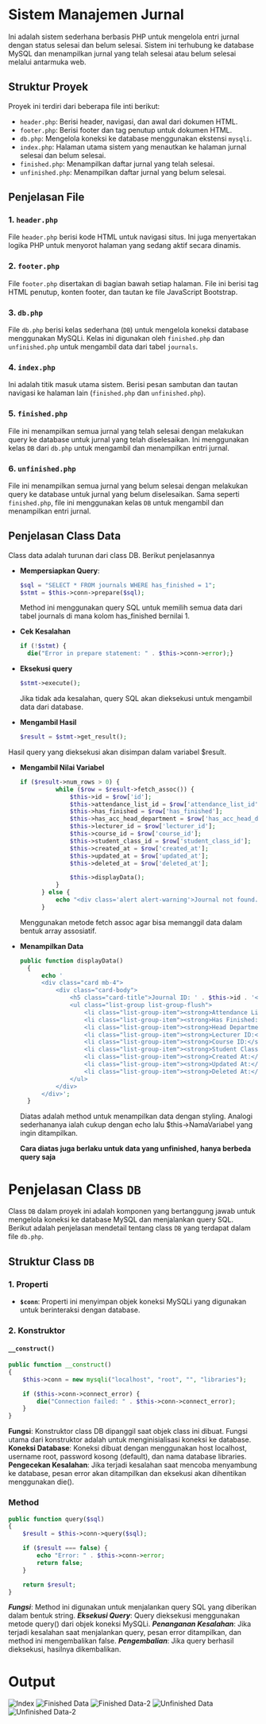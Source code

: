 # Sistem Manajemen Jurnal

Ini adalah sistem sederhana berbasis PHP untuk mengelola entri jurnal dengan status selesai dan belum selesai. Sistem ini terhubung ke database MySQL dan menampilkan jurnal yang telah selesai atau belum selesai melalui antarmuka web.

## Struktur Proyek

Proyek ini terdiri dari beberapa file inti berikut:

- `header.php`: Berisi header, navigasi, dan awal dari dokumen HTML.
- `footer.php`: Berisi footer dan tag penutup untuk dokumen HTML.
- `db.php`: Mengelola koneksi ke database menggunakan ekstensi `mysqli`.
- `index.php`: Halaman utama sistem yang menautkan ke halaman jurnal selesai dan belum selesai.
- `finished.php`: Menampilkan daftar jurnal yang telah selesai.
- `unfinished.php`: Menampilkan daftar jurnal yang belum selesai.

## Penjelasan File

### 1. `header.php`
File `header.php` berisi kode HTML untuk navigasi situs. Ini juga menyertakan logika PHP untuk menyorot halaman yang sedang aktif secara dinamis.

### 2. `footer.php`
File `footer.php` disertakan di bagian bawah setiap halaman. File ini berisi tag HTML penutup, konten footer, dan tautan ke file JavaScript Bootstrap.

### 3. `db.php`
File `db.php` berisi kelas sederhana (`DB`) untuk mengelola koneksi database menggunakan MySQLi. Kelas ini digunakan oleh `finished.php` dan `unfinished.php` untuk mengambil data dari tabel `journals`.

### 4. `index.php`
Ini adalah titik masuk utama sistem. Berisi pesan sambutan dan tautan navigasi ke halaman lain (`finished.php` dan `unfinished.php`).

### 5. `finished.php`
File ini menampilkan semua jurnal yang telah selesai dengan melakukan query ke database untuk jurnal yang telah diselesaikan. Ini menggunakan kelas `DB` dari `db.php` untuk mengambil dan menampilkan entri jurnal.

### 6. `unfinished.php`
File ini menampilkan semua jurnal yang belum selesai dengan melakukan query ke database untuk jurnal yang belum diselesaikan. Sama seperti `finished.php`, file ini menggunakan kelas `DB` untuk mengambil dan menampilkan entri jurnal.


## Penjelasan Class Data
Class data adalah turunan dari class DB. Berikut penjelasannya
- **Mempersiapkan Query**:
  ```php
  $sql = "SELECT * FROM journals WHERE has_finished = 1";
  $stmt = $this->conn->prepare($sql);
  ```
  Method ini menggunakan query SQL untuk memilih semua data dari tabel journals di mana kolom has_finished bernilai 1.
- **Cek Kesalahan**
  ```php
  if (!$stmt) {
    die("Error in prepare statement: " . $this->conn->error);}
  ```
- **Eksekusi query**
  ```php
  $stmt->execute();
  ```
  Jika tidak ada kesalahan, query SQL akan dieksekusi untuk mengambil data dari database.

- **Mengambil Hasil**
  ```php
  $result = $stmt->get_result();
  ```
 Hasil query yang dieksekusi akan disimpan dalam variabel $result.
- **Mengambil Nilai Variabel**
  ```php
  if ($result->num_rows > 0) {
            while ($row = $result->fetch_assoc()) {
                $this->id = $row['id'];
                $this->attendance_list_id = $row['attendance_list_id'];
                $this->has_finished = $row['has_finished'];
                $this->has_acc_head_department = $row['has_acc_head_department'];
                $this->lecturer_id = $row['lecturer_id'];
                $this->course_id = $row['course_id'];
                $this->student_class_id = $row['student_class_id'];
                $this->created_at = $row['created_at'];
                $this->updated_at = $row['updated_at'];
                $this->deleted_at = $row['deleted_at'];

                $this->displayData();
            }
        } else {
            echo "<div class='alert alert-warning'>Journal not found.</div>";
        }
  ```
  Menggunakan metode fetch assoc agar bisa memanggil data dalam bentuk array assosiatif.

- **Menampilkan Data**
  ```php
  public function displayData()
    {
        echo '
        <div class="card mb-4">
            <div class="card-body">
                <h5 class="card-title">Journal ID: ' . $this->id . '</h5>
                <ul class="list-group list-group-flush">
                    <li class="list-group-item"><strong>Attendance List ID:</strong> ' . $this->attendance_list_id . '</li>
                    <li class="list-group-item"><strong>Has Finished:</strong> ' . ($this->has_finished ? 'Yes' : 'No') . '</li>
                    <li class="list-group-item"><strong>Head Department Approval:</strong> ' . ($this->has_acc_head_department ? 'Yes' : 'No') . '</li>
                    <li class="list-group-item"><strong>Lecturer ID:</strong> ' . $this->lecturer_id . '</li>
                    <li class="list-group-item"><strong>Course ID:</strong> ' . $this->course_id . '</li>
                    <li class="list-group-item"><strong>Student Class ID:</strong> ' . $this->student_class_id . '</li>
                    <li class="list-group-item"><strong>Created At:</strong> ' . $this->created_at . '</li>
                    <li class="list-group-item"><strong>Updated At:</strong> ' . $this->updated_at . '</li>
                    <li class="list-group-item"><strong>Deleted At:</strong> ' . ($this->deleted_at ?? 'Not deleted') . '</li>
                </ul>
            </div>
        </div>';
    }
  
  ```
  Diatas adalah method untuk menampilkan data dengan styling. Analogi sederhananya ialah cukup dengan echo lalu $this->NamaVariabel yang ingin ditampilkan.

  **Cara diatas juga berlaku untuk data yang unfinished, hanya berbeda query saja**

# Penjelasan Class `DB`

Class `DB` dalam proyek ini adalah komponen yang bertanggung jawab untuk mengelola koneksi ke database MySQL dan menjalankan query SQL. Berikut adalah penjelasan mendetail tentang class `DB` yang terdapat dalam file `db.php`.

## Struktur Class `DB`

### 1. **Properti**
- **`$conn`**: Properti ini menyimpan objek koneksi MySQLi yang digunakan untuk berinteraksi dengan database.

### 2. **Konstruktor**

#### `__construct()`
```php
public function __construct()
{
    $this->conn = new mysqli("localhost", "root", "", "libraries");

    if ($this->conn->connect_error) {
        die("Connection failed: " . $this->conn->connect_error);
    }
}
```
**Fungsi**: Konstruktor class DB dipanggil saat objek class ini dibuat. Fungsi utama dari konstruktor adalah untuk menginisialisasi koneksi ke database.
**Koneksi Database**: Koneksi dibuat dengan menggunakan host localhost, username root, password kosong (default), dan nama database libraries.
**Pengecekan Kesalahan**: Jika terjadi kesalahan saat mencoba menyambung ke database, pesan error akan ditampilkan dan eksekusi akan dihentikan menggunakan die().

### Method
```php
public function query($sql)
{
    $result = $this->conn->query($sql);

    if ($result === false) {
        echo "Error: " . $this->conn->error;
        return false;
    }

    return $result;
}
```
***Fungsi***: Method ini digunakan untuk menjalankan query SQL yang diberikan dalam bentuk string.
***Eksekusi Query***: Query dieksekusi menggunakan metode query() dari objek koneksi MySQLi.
***Penanganan Kesalahan***: Jika terjadi kesalahan saat menjalankan query, pesan error ditampilkan, dan method ini mengembalikan false.
***Pengembalian***: Jika query berhasil dieksekusi, hasilnya dikembalikan.

# Output
![Index](https://github.com/Arbasya/pweb-2/blob/main/Tugas-2/Output%20Tugas%202/index.png?raw=true)
![Finished Data](https://github.com/Arbasya/pweb-2/blob/main/Tugas-2/Output%20Tugas%202/finished-1.png?raw=true)
![Finished Data-2](https://github.com/Arbasya/pweb-2/blob/main/Tugas-2/Output%20Tugas%202/finished-2.png?raw=true)
![Unfinished Data](https://github.com/Arbasya/pweb-2/blob/main/Tugas-2/Output%20Tugas%202/unfinished.png?raw=true)
![Unfinished Data-2](https://github.com/Arbasya/pweb-2/blob/main/Tugas-2/Output%20Tugas%202/unfinished-2.png?raw=true)

